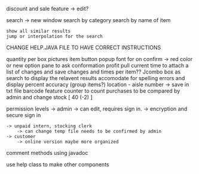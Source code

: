 discount and sale feature -> edit?

search -> new window
    search by category 
    search by name of item
    
    show all similar results
    jump or interpolation for the search 

CHANGE HELP.JAVA FILE TO HAVE CORRECT INSTRUCTIONS

quantity per box 
pictures
item button popup
font for on confirm -> red color or new option pane to ask conformation
profit
pull current time to attach a list of changes and save changes and times per item??
Jcombo box as search to display the relavent results
accomodate for spelling errors and display percent accuracy (group items?)
location - aisle number -> save in txt file
barcode feature 
counter to count purchases to be compared by admin and change stock [ 40 (-2) ]

permission levels 
    -> admin 
        -> can edit, requires sign in.
        -> encryption and secure sign in

    -> unpaid intern, stocking clerk
        -> can change temp file needs to be confirmed by admin
    -> customer 
        -> online version maybe more organized

comment methods using javadoc

use help class to make other components